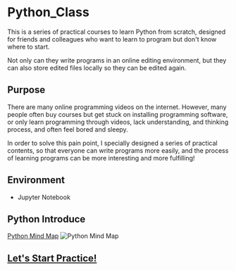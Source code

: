 # Python_Class
This is a series of practical courses to learn Python from scratch,
designed for friends and colleagues who want to learn to program but don't know where to start.

Not only can they write programs in an online editing environment, 
but they can also store edited files locally so they can be edited again.

## Purpose
There are many online programming videos on the internet. However, many people often buy courses but get stuck on installing programming software, 
or only learn programming through videos, lack understanding, and thinking process, and often feel bored and sleepy.

In order to solve this pain point, I specially designed a series of practical contents, so that everyone can write programs more easily, 
and the process of learning programs can be more interesting and more fulfilling!

## Environment
- Jupyter Notebook

## Python Introduce
[Python Mind Map](https://github.com/simple1017/Python_Class/blob/master/Python.pdf)
![Python Mind Map](https://user-images.githubusercontent.com/50144690/160225123-ca10be1c-572d-4554-a8a4-8d993a6e3f61.jpg)


## [Let's Start Practice!](https://mybinder.org/v2/gh/simple1017/Python_Class.git/master)


